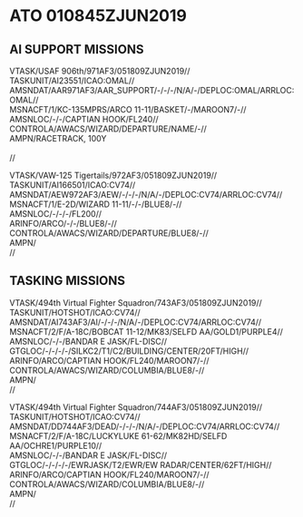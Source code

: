 # ATO 010845ZJUN2019

## AI SUPPORT MISSIONS

VTASK/USAF 906th/971AF3/051809ZJUN2019//<br>
TASKUNIT/AI23551/ICAO:OMAL//<br>
AMSNDAT/AAR971AF3/AAR_SUPPORT/-/-/-/N/A/-/DEPLOC:OMAL/ARRLOC:OMAL//<br>
MSNACFT/1/KC-135MPRS/ARCO 11-11/BASKET/-/MAROON7/-//<br>
AMSNLOC/-/-/CAPTIAN HOOK/FL240//<br>
CONTROLA/AWACS/WIZARD/DEPARTURE/NAME/-//<br>
AMPN/RACETRACK, 100Y<br>
<br>
//<br>


VTASK/VAW-125 Tigertails/972AF3/051809ZJUN2019//<br>
TASKUNIT/AI166501/ICAO:CV74//<br>
AMSNDAT/AEW972AF3/AEW/-/-/-/N/A/-/DEPLOC:CV74/ARRLOC:CV74//<br>
MSNACFT/1/E-2D/WIZARD 11-11/-/-/BLUE8/-//<br>
AMSNLOC/-/-/-/FL200//<br>
ARINFO/ARCO/-/-/BLUE8/-//<br>
CONTROLA/AWACS/WIZARD/DEPARTURE/BLUE8/-//<br>
AMPN/<br>
//<br>


## TASKING MISSIONS  

VTASK/494th Virtual Fighter Squadron/743AF3/051809ZJUN2019//<br>
TASKUNIT/HOTSHOT/ICAO:CV74//<br>
AMSNDAT/AI743AF3/AI/-/-/-/N/A/-/DEPLOC:CV74/ARRLOC:CV74//<br>
MSNACFT/2/F/A-18C/BOBCAT 11-12/MK83/SELFD AA/GOLD1/PURPLE4//<br>
AMSNLOC/-/-/BANDAR E JASK/FL-DISC//<br>
GTGLOC/-/-/-/-/SILKC2/T1/C2/BUILDING/CENTER/20FT/HIGH//<br>
ARINFO/ARCO/CAPTIAN HOOK/FL240/MAROON7/-//<br>
CONTROLA/AWACS/WIZARD/COLUMBIA/BLUE8/-//<br>
AMPN/<br>
//<br>


VTASK/494th Virtual Fighter Squadron/744AF3/051809ZJUN2019//<br>
TASKUNIT/HOTSHOT/ICAO:CV74//<br>
AMSNDAT/DD744AF3/DEAD/-/-/-/N/A/-/DEPLOC:CV74/ARRLOC:CV74//<br>
MSNACFT/2/F/A-18C/LUCKYLUKE 61-62/MK82HD/SELFD AA/OCHRE1/PURPLE10//<br>
AMSNLOC/-/-/BANDAR E JASK/FL-DISC//<br>
GTGLOC/-/-/-/-/EWRJASK/T2/EWR/EW RADAR/CENTER/62FT/HIGH//<br>
ARINFO/ARCO/CAPTIAN HOOK/FL240/MAROON7/-//<br>
CONTROLA/AWACS/WIZARD/COLUMBIA/BLUE8/-//<br>
AMPN/<br>
//<br>

